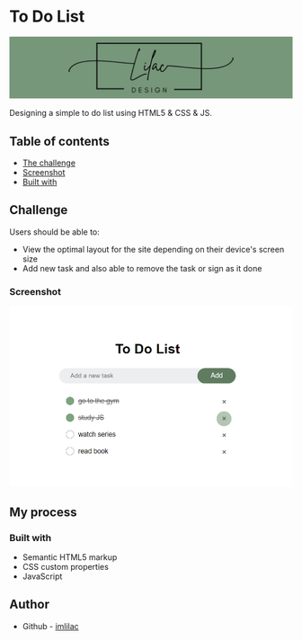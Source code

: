 # To Do List

![logo](https://github.com/imlilac/instagram-card/blob/main/img/banner.jpg)

Designing a simple to do list using HTML5 & CSS & JS.

## Table of contents

-  [The challenge](#the-challenge)
-  [Screenshot](#screenshot)
-  [Built with](#built-with)

## Challenge

Users should be able to:

-  View the optimal layout for the site depending on their device's screen size
-  Add new task and also able to remove the task or sign as it done

### Screenshot

![](https://github.com/imlilac/Daneshkar-js-hw-4-ToDoList/blob/main/assets/img/screen.png)

## My process

### Built with

-  Semantic HTML5 markup
-  CSS custom properties
-  JavaScript

## Author

-  Github - [imlilac](https://github.com/imlilac)
